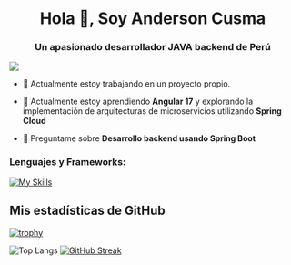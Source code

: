 <h1 align="center">Hola 👋, Soy Anderson Cusma</h1>
<h3 align="center">Un apasionado desarrollador JAVA backend de Perú</h3>

![](https://komarev.com/ghpvc/?username=anderson2093)

- 🔭 Actualmente estoy trabajando en un proyecto propio.

- 🌱 Actualmente estoy aprendiendo **Angular 17** y explorando la implementación de arquitecturas de microservicios utilizando **Spring Cloud**

- 💬 Preguntame sobre **Desarrollo backend usando Spring Boot**

<p align="left">
</p>

<h3 align="left">Lenguajes y Frameworks:</h3>

[![My Skills](https://skillicons.dev/icons?i=java,javascript,python,spring,hibernate,postgresql,mysql,mongodb,docker,heroku,vercel,ubuntu,git,github,postman,angular,html,css,tailwindcss,bootstrap)](https://skillicons.dev)


<h2>Mis estadísticas de GitHub</h2>

[![trophy](https://github-profile-trophy.vercel.app/?username=anderson2093&theme=onedark)](https://github.com/ryo-ma/github-profile-trophy)


![Top Langs](https://github-readme-stats.vercel.app/api/top-langs/?username=anderson2093&theme=tokyonight&hide=typescript,html)
[![GitHub Streak](https://github-readme-streak-stats.herokuapp.com?user=anderson2093&theme=tokyonight)](https://git.io/streak-stats)
